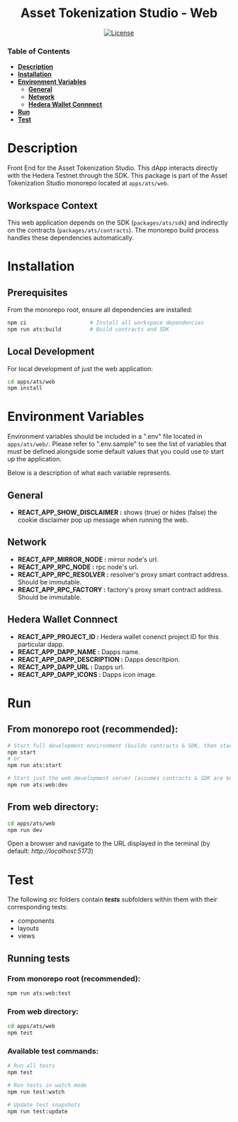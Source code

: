 <div align="center">

# Asset Tokenization Studio - Web

[![License](https://img.shields.io/badge/license-apache2-blue.svg)](../LICENSE)

</div>

### Table of Contents

- **[Description](#description)**<br>
- **[Installation](#installation)**<br>
- **[Environment Variables](#environment-variables)**<br>
  - **[General](#general)**<br>
  - **[Network](#nework)**<br>
  - **[Hedera Wallet Connnect](#hedera-wallet-connnect)**<br>
- **[Run](#run)**<br>
- **[Test](#test)**<br>

# Description

Front End for the Asset Tokenization Studio.
This dApp interacts directly with the Hedera Testnet through the SDK. This package is part of the Asset Tokenization Studio monorepo located at `apps/ats/web`.

## Workspace Context

This web application depends on the SDK (`packages/ats/sdk`) and indirectly on the contracts (`packages/ats/contracts`). The monorepo build process handles these dependencies automatically.

# Installation

## Prerequisites

From the monorepo root, ensure all dependencies are installed:

```bash
npm ci                    # Install all workspace dependencies
npm run ats:build         # Build contracts and SDK
```

## Local Development

For local development of just the web application:

```bash
cd apps/ats/web
npm install
```

# Environment Variables

Environment variables should be included in a ".env" file located in `apps/ats/web/`.
Please refer to ".env.sample" to see the list of variables that must be defined alongside some default values that you could use to start up the application.

Below is a description of what each variable represents.

## General

- **REACT_APP_SHOW_DISCLAIMER :** shows (true) or hides (false) the cookie disclaimer pop up message when running the web.

## Network

- **REACT_APP_MIRROR_NODE :** mirror node's url.
- **REACT_APP_RPC_NODE :** rpc node's url.
- **REACT_APP_RPC_RESOLVER :** resolver's proxy smart contract address. Should be immutable.
- **REACT_APP_RPC_FACTORY :** factory's proxy smart contract address. Should be immutable.

## Hedera Wallet Connnect

- **REACT_APP_PROJECT_ID :** Hedera wallet conenct project ID for this particular dapp.
- **REACT_APP_DAPP_NAME :** Dapps name.
- **REACT_APP_DAPP_DESCRIPTION :** Dapps descritpion.
- **REACT_APP_DAPP_URL :** Dapps url.
- **REACT_APP_DAPP_ICONS :** Dapps icon image.

# Run

## From monorepo root (recommended):

```bash
# Start full development environment (builds contracts & SDK, then starts web)
npm start
# or
npm run ats:start

# Start just the web development server (assumes contracts & SDK are built)
npm run ats:web:dev
```

## From web directory:

```bash
cd apps/ats/web
npm run dev
```

Open a browser and navigate to the URL displayed in the terminal (by default: _http://localhost:5173_)

# Test

The following _src_ folders contain _**tests**_ subfolders within them with their corresponding tests:

- components
- layouts
- views

## Running tests

### From monorepo root (recommended):

```bash
npm run ats:web:test
```

### From web directory:

```bash
cd apps/ats/web
npm test
```

### Available test commands:

```bash
# Run all tests
npm test

# Run tests in watch mode
npm run test:watch

# Update test snapshots
npm run test:update
```
